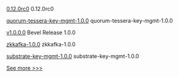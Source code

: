 
[0.12.0rc0](https://github.com/hyperledger/aries-cloudagent-python/releases/tag/0.12.0rc0) 0.12.0rc0

[quorum-tessera-key-mgmt-1.0.0](https://github.com/hyperledger/bevel/releases/tag/quorum-tessera-key-mgmt-1.0.0) quorum-tessera-key-mgmt-1.0.0

[v1.0.0.0](https://github.com/hyperledger/bevel/releases/tag/v1.0.0.0) Bevel Release 1.0.0

[zkkafka-1.0.0](https://github.com/hyperledger/bevel/releases/tag/zkkafka-1.0.0) zkkafka-1.0.0

[substrate-key-mgmt-1.0.0](https://github.com/hyperledger/bevel/releases/tag/substrate-key-mgmt-1.0.0) substrate-key-mgmt-1.0.0


[See more >>>](https://start-here.hyperledger.org/releases)
